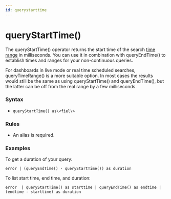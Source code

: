 ```yaml
---
id: querystarttime
---
```


# queryStartTime()

The queryStartTime() operator returns the start time of the search [time
range](../../Get-Started-with-Search/How-to-Build-a-Search/Set-the-Time-Range.md "Set the Time Range")
in milliseconds. You can use it in combination with queryEndTime() to
establish times and ranges for your non-continuous queries.

For dashboards in live mode or real time scheduled searches,
queryTimeRange() is a more suitable option. In most cases the results
would still be the same as using queryStartTime() and queryEndTime(),
but the latter can be off from the real range by a few milliseconds.

### Syntax

-   `queryStartTime() as\<fiel\>`

### Rules

-   An alias is required.

### Examples

To get a duration of your query:

`error | (queryEndTime() - queryStartTime()) as duration`

To list start time, end time, and duration:

`error  | queryStartTime() as starttime | queryEndTime() as endtime | (endtime - starttime) as duration`
